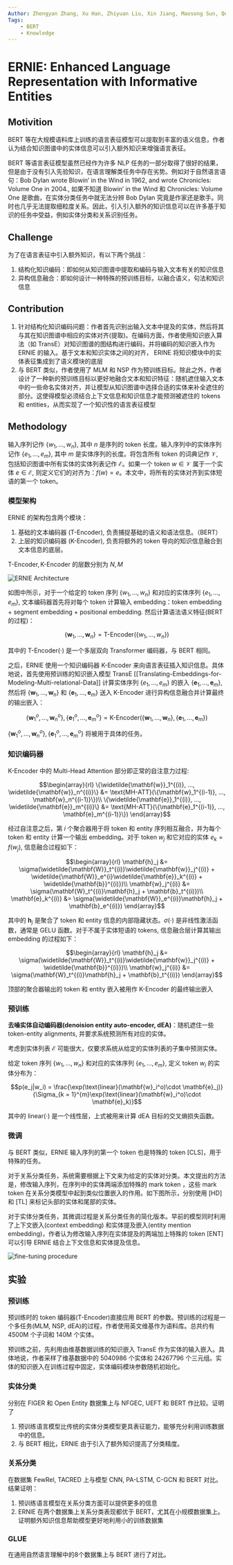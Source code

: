 ```yaml
---
Author: Zhengyan Zhang, Xu Han, Zhiyuan Liu, Xin Jiang, Maosong Sun, Qun Liu
Tags: 
    - BERT
    - Knowledge
---
```

# ERNIE: Enhanced Language Representation with Informative Entities

## Motivition

BERT 等在大规模语料库上训练的语言表征模型可以提取到丰富的语义信息，作者认为结合知识图谱中的实体信息可以引入额外知识来增强语言表征。

BERT 等语言表征模型虽然已经作为许多 NLP 任务的一部分取得了很好的结果，但是由于没有引入先验知识，在语言理解类任务中存在劣势。例如对于自然语言语句：$\text{Bob Dylan wrote Blowin’ in the Wind in 1962, and wrote Chronicles: Volume One in 2004.}$, 如果不知道 $\text{Blowin’ in the Wind}$ 和 $\text{Chronicles: Volume One}$ 是歌曲，在实体分类任务中就无法分辨 $\text{Bob Dylan}$ 究竟是作家还是歌手。同时也几乎无法提取细粒度关系。因此，引入引入额外的知识信息可以在许多基于知识的任务中受益，例如实体分类和关系识别任务。

<!--more-->

## Challenge

为了在语言表征中引入额外知识，有以下两个挑战：
1. 结构化知识编码：即如何从知识图谱中提取和编码与输入文本有关的知识信息
2. 异构信息融合：即如何设计一种特殊的预训练目标，以融合语义，句法和知识信息

## Contribution

1. 针对结构化知识编码问题：作者首先识别出输入文本中提及的实体，然后将其与其在知识图谱中相应的实体对齐(提取)。在编码方面，作者使用知识嵌入算法（如 TransE）对知识图谱的图结构进行编码，并将编码的知识嵌入作为 ERNIE 的输入。基于文本和知识实体之间的对齐， ERINE 将知识模块中的实体表征集成到了语义模块的底层
2. 与 BERT 类似，作者使用了 MLM 和 NSP 作为预训练目标。除此之外，作者设计了一种新的预训练目标以更好地融合文本和知识特征：随机遮住输入文本中的一些命名实体对齐，并让模型从知识图谱中选择合适的实体来补全遮住的部分。这使得模型必须结合上下文信息和知识信息才能预测被遮住的 tokens 和 entities，从而实现了一个知识性的语言表征模型

## Methodology

输入序列记作 $\{w_1, ..., w_n\}$, 其中 $n$ 是序列的 token 长度。输入序列中的实体序列记作 $\{e_1, ..., e_m\}$, 其中 $m$ 是实体序列的长度。将包含所有 token 的词典记作 $\mathcal{V}$, 包括知识图谱中所有实体的实体列表记作 $\mathcal{E}$。如果一个 token $w \in \mathcal{V}$ 属于一个实体 $e \in \mathcal{E}$, 则定义它们的对齐为：$f(w) = e$。本文中，将所有的实体对齐到实体短语的第一个 token。

### 模型架构

ERNIE 的架构包含两个模块：
1. 基础的文本编码器 ($\text{T-Encoder}$), 负责捕捉基础的语义和语法信息。（BERT）
2. 上层的知识编码器 ($\text{K-Encoder}$), 负责将额外的 token 导向的知识信息融合到文本信息的底层。

$\text{T-Encoder}, \text{K-Encoder}$ 的层数分别为 $N, M$

![ERNIE Architecture](ERNIE-Enhanced-Language-Representation-with-Informative-Entities/1.png)

如图中所示，对于一个给定的 token 序列 $\{w_1, ..., w_n\}$ 和对应的实体序列 $\{e_1, ..., e_m\}$, 文本编码器首先将对每个 token 计算输入 embedding：token embedding + segment embedding + positional embedding. 然后计算语法语义特征(BERT 的过程)：

$$\{\mathbf{w}_1, ..., \mathbf{w}_n\} = \text{T-Encoder}(\{w_1, ..., w_n\})$$

其中的 $\text{T-Encoder}(\cdot)$ 是一个多层双向 Transformer 编码器，与 BERT 相同。

之后，ERNIE 使用一个知识编码器 $\text{K-Encoder}$ 来向语言表征插入知识信息。具体地说，首先使用预训练的知识嵌入模型 TransE [[Translating-Embeddings-for-Modeling-Multi-relational-Data]] 计算实体序列 $\{e_1, ..., e_m\}$ 的嵌入 $\{\mathbf{e}_1, ..., \mathbf{e}_m\}$, 然后将 $\{\mathbf{w}_1, ..., \mathbf{w}_n\}$ 和 $\{\mathbf{e}_1, ..., \mathbf{e}_m\}$ 送入 $\text{K-Encoder}$ 进行异构信息融合并计算最终的输出嵌入：

$$\{\mathbf{w}_1^o, ..., \mathbf{w}_n^o\}, \{\mathbf{e}_1^o, ..., \mathbf{e}_m^o\} = \text{K-Encoder}(\{\mathbf{w}_1, ..., \mathbf{w}_n\}, \{\mathbf{e}_1, ..., \mathbf{e}_m\})$$

$\{\mathbf{w}_1^o, ..., \mathbf{w}_n^o\}, \{\mathbf{e}_1^o, ..., \mathbf{e}_m^o\}$ 将被用于具体的任务。

### 知识编码器

$\text{K-Encoder}$ 中的 $\text{Multi-Head Attention}$ 部分即正常的自注意力过程:

$$\begin{array}{rl}
    \{\widetilde{\mathbf{w}}_1^{(i)}, ..., \widetilde{\mathbf{w}}_n^{(i)}\} &= \text{MH-ATT}(\{\mathbf{w}_1^{(i-1)}, ..., \mathbf{w}_n^{(i-1)}\})\\
    \{\widetilde{\mathbf{e}}_1^{(i)}, ..., \widetilde{\mathbf{e}}_m^{(i)}\} &= \text{MH-ATT}(\{\mathbf{e}_1^{(i-1)}, ..., \mathbf{e}_m^{(i-1)}\})
\end{array}$$

经过自注意之后，第 $i$ 个聚合器用于将 token 和 entity 序列相互融合，并为每个 token 和 entity 计算一个输出 embedding。对于 token $w_j$ 和它对应的实体 $e_k = f(w_j)$, 信息融合过程如下：

$$\begin{array}{rl}
    \mathbf{h}_j &= \sigma(\widetilde{\mathbf{W}}_t^{(i)}\widetilde{\mathbf{w}}_j^{(i)} + \widetilde{\mathbf{W}}_e^{i}\widetilde{\mathbf{e}}_k^{(i)} + \widetilde{\mathbf{b}}^{(i)})\\
    \mathbf{w}_j^{(i)} &= \sigma(\mathbf{W}_t^{(i)}\mathbf{h}_j + \mathbf{b}_t^{(i)})\\
    \mathbf{e}_k^{(i)} &= \sigma(\widetilde{\mathbf{W}}_e^{(i)}\mathbf{h}_j + \mathbf{b}_e^{(i)})
\end{array}$$

其中的 $\mathbf{h}_j$ 是聚合了 token 和 entity 信息的内部隐藏状态。$\sigma(\cdot)$ 是非线性激活函数，通常是 GELU 函数。对于不属于实体短语的 tokens, 信息融合层计算其输出 embedding 的过程如下：

$$\begin{array}{rl}
    \mathbf{h}_j &= \sigma(\widetilde{\mathbf{W}}_t^{(i)}\widetilde{\mathbf{w}}_j^{(i)} + \widetilde{\mathbf{b}}^{(i)})\\
    \mathbf{w}_j^{(i)} &= \sigma(\mathbf{W}_t^{(i)}\mathbf{h}_j + \mathbf{b}_t^{(i)})
\end{array}$$

顶部的聚合器输出的 token 和 entity 嵌入被用作 $\text{K-Encoder}$ 的最终输出嵌入

### 预训练

**去噪实体自动编码器(denoision entity auto-encoder, dEA)**：随机遮住一些 token-entity alignments, 并要求系统预测所有对应的实体。

考虑到实体列表 $\mathcal{E}$ 可能很大，仅要求系统从给定的实体列表的子集中预测实体。

给定 token 序列 $\{w_1, ..., w_n\}$ 和对应的实体序列 $\{e_1, ..., e_m\}$, 定义 token $w_i$ 的实体分布为：

$$p(e_j|w_i) = \frac{\exp(\text{linear}(\mathbf{w}_i^o)\cdot \mathbf{e}_j)}{\Sigma_{k = 1}^{m}\exp(\text{linear}(\mathbf{w}_i^o)\cdot \mathbf{e}_k)}$$

其中的 $\text{linear}(\cdot)$ 是一个线性层，上式被用来计算 dEA 目标的交叉熵损失函数。

### 微调

与 BERT 类似，ERNIE 输入序列的第一个 token 也是特殊的 token $\text{[CLS]}$，用于特殊的任务。

对于关系分类任务，系统需要根据上下文来为给定的实体对分类。本文提出的方法是，修改输入序列，在序列中的实体两端添加特殊的 mark token ，这些 mark token 在关系分类模型中起到类似位置嵌入的作用。如下图所示，分别使用 $\text{[HD]}$ 和 $\text{[TL]}$ 来标记头部的实体和尾部的实体。

对于实体分类任务，其微调过程是关系分类任务的简化版本。早前的模型同时利用了上下文嵌入(context embedding) 和实体提及嵌入(entity mention embedding)，作者认为修改输入序列在实体提及的两端加上特殊的 token $\text{[ENT]}$ 可以引导 ERNIE 结合上下文信息和实体提及信息。

![fine-tuning procedure](ERNIE-Enhanced-Language-Representation-with-Informative-Entities/2.png)

## 实验

### 预训练

预训练时的 token 编码器(T-Encoder)直接应用 BERT 的参数。预训练的过程是一个多任务(MLM, NSP, dEA)的过程，作者使用英文维基作为语料库。总共约有 4500M 个子词和 140M 个实体。

预训练之前，先利用由维基数据训练的知识嵌入 TransE 作为实体的输入嵌入。具体地说，作者采样了维基数据中的 5040986 个实体和 24267796 个三元组。实体的知识嵌入在训练过程中固定，实体编码模块参数随机初始化。

### 实体分类

分别在 FIGER 和 Open Entity 数据集上与 NFGEC, UEFT 和 BERT 作比较。证明了

1. 预训练语言模型比传统的实体分类模型更具表征能力，能够充分利用训练数据中的信息。
2. 与 BERT 相比，ERNIE 由于引入了额外知识提高了分类精度。

### 关系分类

在数据集 FewRel, TACRED 上与模型 CNN, PA-LSTM, C-GCN 和 BERT 对比。结果证明：

1. 预训练语言模型在关系分类方面可以提供更多的信息
2. ERNIE 在两个数据集上关系分类表现都优于 BERT，尤其在小规模数据集上。证明额外知识信息帮助模型更好地利用小的训练数据集

### GLUE

在通用自然语言理解中的8个数据集上与 BERT 进行了对比。

